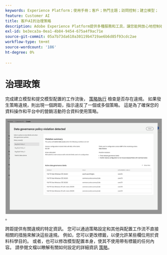 ```yaml
---
keywords: Experience Platform；使用手冊；客戶；熱門主題；訪問控制；建立模型；
feature: Customer AI
title: 客戶AI的治理策略
description: Adobe Experience Platform提供多種服務和工具，讓您能夠放心地控制收集的體驗資料。
exl-id: be3eca3a-0ea1-4b84-9454-675a4f9ac71e
source-git-commit: 05a7b73da610a30119b4719ae6b6d85f93cdc2ae
workflow-type: tm+mt
source-wordcount: '186'
ht-degree: 0%

---
```


# 治理政策

完成建立模型和提交模型配置的工作流後， [策略執行](/help/data-governance/enforcement/auto-enforcement.md) 檢查是否存在違規。 如果發生策略違規，則出現一個跨距，指示違反了一個或多個策略。 這是為了確保您的資料操作和平台中的營銷活動符合資料使用策略。

![顯示有關策略違規資訊的跨距](../images/user-guide/policy-violation-popover-cai.png)。

跨距提供有關違規的特定資訊。 您可以通過策略設定和其他與配置工作流不直接相關的措施來解決這些違規。 例如，您可以更改標籤，以便允許某些欄位用於資料科學目的。 或者，也可以修改模型配置本身，使其不使用帶有標籤的任何內容。 請參閱文檔以瞭解有關如何設定的詳細資訊 [策略](/help/data-governance/policies/overview.md)。
